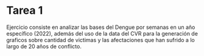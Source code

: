# Tarea 1
Ejercicio consiste en analizar las bases del Dengue por semanas en un año específico (2022), además del uso de la data del CVR para la generación de graficos sobre cantidad de victimas y las afectaciones que han sufrido a lo largo de 20 años de conflicto. 

